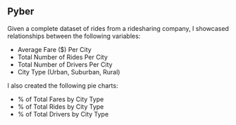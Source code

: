 ## Pyber

Given a complete dataset of rides from a ridesharing company, I showcased relationships between the following variables:

* Average Fare ($) Per City
* Total Number of Rides Per City
* Total Number of Drivers Per City
* City Type (Urban, Suburban, Rural)

I also created the following pie charts:

* % of Total Fares by City Type
* % of Total Rides by City Type
* % of Total Drivers by City Type

